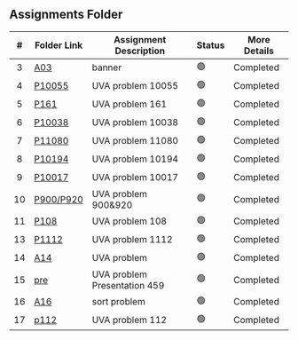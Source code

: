 ##  Assignments Folder

|   #   | Folder Link | Assignment Description |  Status  | More Details
| :---: | ----------- | ---------------------- | ----------- | ---------------------- | 
|   3   | [A03](https://github.com/yizhang0301/4883-Programming_Techniques/tree/main/Assignments/A03)    | banner            |   🟢  | Completed   |
|   4   | [P10055](https://github.com/yizhang0301/4883-Programming_Techniques/tree/main/Assignments/A04) | UVA problem 10055 |   🟢  | Completed   |
|   5   | [P161](https://github.com/yizhang0301/4883-Programming_Techniques/tree/main/Assignments/A05) | UVA problem 161 |   🟢  | Completed   |
|   6   | [P10038](https://github.com/yizhang0301/4883-Programming_Techniques/tree/main/Assignments/A06) | UVA problem 10038 |   🟢  | Completed   |
|   7   | [P11080](https://github.com/yizhang0301/4883-Programming_Techniques/tree/main/Assignments/A07) | UVA problem 11080 |   🟢  | Completed   |
|   8   | [P10194](https://github.com/yizhang0301/4883-Programming_Techniques/tree/main/Assignments/A08) | UVA problem 10194 |   🟢  | Completed   |
|   9   | [P10017](https://github.com/yizhang0301/4883-Programming_Techniques/tree/main/Assignments/A09) | UVA problem 10017 |   🟢  | Completed   |
|   10   | [P900/P920](https://github.com/yizhang0301/4883-Programming_Techniques/tree/main/Assignments/A10) | UVA problem 900&920 |   🟢  | Completed   |
|   11  | [P108](https://github.com/yizhang0301/4883-Programming_Techniques/tree/main/Assignments/A11) | UVA problem 108 |   🟢  | Completed   |
|   13  | [P1112](https://github.com/yizhang0301/4883-Programming_Techniques/tree/main/Assignments/A13) | UVA problem 1112 |   🟢  | Completed   |
|   14  | [A14](https://github.com/yizhang0301/4883-Programming_Techniques/tree/main/Assignments/A14) | UVA problem|   🟢  | Completed   |
|   15  | [pre](https://github.com/yizhang0301/4883-Programming_Techniques/tree/main/Assignments/A15) | UVA problem Presentation  459|   🟢  | Completed   |
|   16  | [A16](https://github.com/yizhang0301/4883-Programming_Techniques/tree/main/Assignments/A16) | sort problem|   🟢  | Completed   |
|   17  | [p112](https://github.com/yizhang0301/4883-Programming_Techniques/tree/main/Assignments/A17) | UVA problem 112|   🟢  | Completed   |


